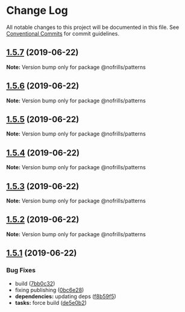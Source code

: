 # Change Log

All notable changes to this project will be documented in this file.
See [Conventional Commits](https://conventionalcommits.org) for commit guidelines.

## [1.5.7](https://github.com/nativecode-dev/nofrills/compare/@nofrills/patterns@1.5.6...@nofrills/patterns@1.5.7) (2019-06-22)

**Note:** Version bump only for package @nofrills/patterns





## [1.5.6](https://github.com/nativecode-dev/nofrills/compare/@nofrills/patterns@1.5.5...@nofrills/patterns@1.5.6) (2019-06-22)

**Note:** Version bump only for package @nofrills/patterns





## [1.5.5](https://github.com/nativecode-dev/nofrills/compare/@nofrills/patterns@1.5.2...@nofrills/patterns@1.5.5) (2019-06-22)

**Note:** Version bump only for package @nofrills/patterns





## [1.5.4](https://github.com/nativecode-dev/nofrills/compare/@nofrills/patterns@1.5.3...@nofrills/patterns@1.5.4) (2019-06-22)

**Note:** Version bump only for package @nofrills/patterns





## [1.5.3](https://github.com/nativecode-dev/nofrills/compare/@nofrills/patterns@1.5.2...@nofrills/patterns@1.5.3) (2019-06-22)

**Note:** Version bump only for package @nofrills/patterns





## [1.5.2](https://github.com/nativecode-dev/nofrills/compare/@nofrills/patterns@1.5.1...@nofrills/patterns@1.5.2) (2019-06-22)

**Note:** Version bump only for package @nofrills/patterns





## [1.5.1](https://github.com/nativecode-dev/nofrills/compare/@nofrills/patterns@1.5.0...@nofrills/patterns@1.5.1) (2019-06-22)


### Bug Fixes

* build ([7bb0c32](https://github.com/nativecode-dev/nofrills/commit/7bb0c32))
* fixing publishing ([0bc6e28](https://github.com/nativecode-dev/nofrills/commit/0bc6e28))
* **dependencies:** updating deps ([f8b59f5](https://github.com/nativecode-dev/nofrills/commit/f8b59f5))
* **tasks:** force build ([de5e0b2](https://github.com/nativecode-dev/nofrills/commit/de5e0b2))
